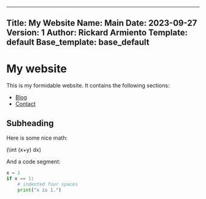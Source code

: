 -----------
Title: My Website
Name: Main
Date: 2023-09-27
Version: 1
Author: Rickard Armiento
Template: default
Base_template: base_default
-----------

My website
==========

This is my formidable website. It contains the following sections:

* [Blog](blog)
* [Contact](contact)

Subheading
----------

Here is some nice math:

\(\int (x+y) dx\)

And a code segment:

``` python
x = 1
if x == 1:
    # indented four spaces
    print("x is 1.")
```
